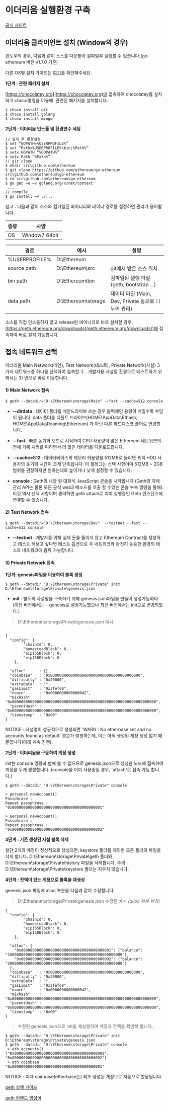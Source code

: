 이더리움 실행환경 구축 
=============
[공식 사이트](https://github.com/ethereum/go-ethereum)



## 이더리움 클라이언트 설치 (Window의 경우)

윈도우의 경우, 다음과 같이 소스를 다운받아 컴파일후 실행할 수 있습니다.(go-ethereum 버전 v1.7.0 기준)

다른 OS별 설치 가이드는 [여기](https://github.com/ethereum/go-ethereum/wiki/Building-Ethereum)를 확인해주세요.


**1단계 : 관련 패키지 설치**

[https://chocolatey.org](https://chocolatey.org)에 접속하여 chocolatey를 설치하고
choco명령을 이용해  관련된 패키지를 설치합니다.
```
$ choco install git
$ choco install golang
$ choco install mingw
```

**2단계 : 이더리움 인스톨 및 환경변수 세팅**

```
// 설치 후 환경설정  
$ set “GOPATH=%USERPROFILE%”
$ set “Path=%USERPROFILE%\bin;%Path%”
$ setx GOPATH “%GOPATH%”
$ setx Path “%Path%”
// git clone
$ mkdir src\github.com\ethereum
$ git clone https://github.com/ethereum/go-ethereum src\github.com\ethereum\go-ethereum
$ cd src\github.com\ethereum\go-ethereum
$ go get –u –v golang.org/x/net/context
 ... 
// compile
$ go install –v ./...
```

첨고 : 다음과 같이 소스와 컴파일된 바이너리와 데이터 경로를 설정하면 관리가 용이합니다.

| 종류  | 사양 |
| ------------- | ------------- |
| OS  | Window7 64bit  |


| 경로 |  예시  |  설명  |
| ------------- | ------------- | ------------- |
| %USERPROFILE% | D:\Ethereum |    | 
| source path | D:\Ethereum\src | git에서 받은 소스 위치 | 
| bin path | D:\Ethereum\bin |컴파일된 샐행 파일 (geth, bootstrap ...)  |
| data path | D:\Ethereum\storage | 데이터 파일 (Main, Dev, Private 등으로 나누어 관리) |

소스를 직접 인스톨하지 않고 release된 바이너리로 바로 설치할 경우, 
[https://geth.ethereum.org/downloads](geth.ethereum.org/downloads/)에 접속하여 바로 설치 가능합니다.


## 접속 네트워크 선택

이더리움 Main Network(메인), Test Network(테스트), Private Network(사설) 3가지 네트워크중 하나를 선택하여  접속할 수 .
개발자용 사설망 환경으로 테스트하기 위해서는 3) 번으로  바로 이동합니다.

#### 1) Main Network 접속
`$ geth --datadir="D:\Ethereum\storage\Main" --fast --cache=512 console
`

+ **--dirdata** :  데이터 폴더를 메인드라이브 쓰는 경우 블럭체인 용량이 커질수록 부담이 됩니다. data 폴더를 디폴트 드라이브(HOME\AppData\Ethash, HOME\AppData\Roaming\Ethereum) 가 아닌 다른 하드디스크 폴더로  변경합니다.
+ **--fast** : 빠른 동기화 모드로 시작하여 CPU 사용량이 많은 Ethereum 네트워크의 전체 기록 처리를 피하면서 더 많은 데이터를 다운로드합니다.
+ **--cache=512** : 데이터베이스의 메모리 허용량을 512MB로 늘리면 특히 HDD 사용자의 동기화 시간이 크게 단축됩니다. 이 플래그는 선택 사항이며 512MB ~ 2GB 범위를 권장하지만 원하는대로 높이거나 낮게 설정할 수 있습니다.

+ **console** : Geth의 내장 된 대화식 JavaScript 콘솔을 시작합니다 (Geth의 자체 관리 API는 물론 모든 공식 web3 메소드를 호출 할 수있는 콘솔 부속 명령을 통해). 이것 역시 선택 사항이며 생략하면 geth attach로 이미 실행중인 Geth 인스턴스에 연결할 수 있습니다.

#### 2) Test Network 접속
`$ geth --datadir="D:\Ethereum\storage\Dev"  --testnet --fast --cache=512 console
`

+ **--testnet** : 개발자를 위해 실제 돈을 들이지 않고  Ethereum Contract를 생성하고 테스트 해보고 싶다면 테스트 옵션으로 주 네트워크와 완전히 동등한 환경의 테스트 네트워크에 합류 가능합니다.


#### 3) Private Network 접속

**1단계: genesis파일을 이용하여 블록 생성**

`$ geth --datadir "D:\Ethereum\storage\Private" init  D:\Ethereum\storage\Private\genesis.json 
`

+ **init** : 별도의 사설망을 구축하기 위해 genesis.json파일을 만들어 생성가능하다
(이전 버전에서는 --genesis로 설정가능했으나 최신 버전에서는 init으로 변경되었다.)

> D:\Ethereum\storage\Private\genesis.json 예시
```

{
  "config": {
        "chainId": 0,
        "homesteadBlock": 0,
        "eip155Block": 0,
        "eip158Block": 0
    },

  "alloc"      : {},
  "coinbase"   : "0x0000000000000000000000000000000000000000",
  "difficulty" : "0x20000",
  "extraData"  : "",
  "gasLimit"   : "0x2fefd8",
  "nonce"      : "0x0000000000000042",
  "mixhash"    : "0x0000000000000000000000000000000000000000000000000000000000000000",
  "parentHash" : "0x0000000000000000000000000000000000000000000000000000000000000000",
  "timestamp"  : "0x00"
}

```
NOTICE : 사설명이 성공적으로 생성되면 'WARN : No etherbase set and no accounts found as default' 경고가 발생하는데, 
이는 아직 생성된 계정 생성 없기 때문입니다(아래 계속 진행). 


**2단계 : 이더리움을 구동하여 계정 생성** 

init는 console 명령과 함께 쓸 수 없으므로 genesis.json으로 생성한 노드에 접속하여
계정을 두개 생성합니다. (console을 이미 사용중일 경우, 'attach'로 접속 가능 합니다.)
```
$ geth --datadir "D:\Ethereum\storage\Private" console

> personal.newAccount()
Passphrase : 
Repeat passphrase : 
"0x0000000000000000000000000000000000000001"

> personal.newAccount()
Passphrase : 
Repeat passphrase : 
"0x0000000000000000000000000000000000000002"
```

**3단계 : 기존 생성된 사설 블록 삭제**

일단 2개의 계정이 정상적으로 생성되면, keystore 폴더를 제외한 모든 폴더와 파일을 삭제 합니다. 
D:\Ethereum\storage\Private\geth 폴더와 D:\Ethereum\storage\Private\history 파일을 삭제합니다.
주의 : D:\Ethereum\storage\Private\keystore 폴더는 지우지 않습니다.


**4단계 : 잔액이 있는 계정으로 블록을 재생성** 

genesis.json 파일에 alloc 부분을 다음과 같이 수정합니다.

> D:\Ethereum\storage\Private\genesis.json 수정된 예시 *(alloc 부분 변경)*
```
{
  "config": {
        "chainId": 0,
        "homesteadBlock": 0,
        "eip155Block": 0,
        "eip158Block": 0
    },

  "alloc": {
    "0x0000000000000000000000000000000000000001": {"balance": "100000000000000000000000000000000000000000000000000"},
    "0x0000000000000000000000000000000000000002": {"balance": "200000000000000000000000000000000000000000000000000"}
  },
  "coinbase"   : "0x0000000000000000000000000000000000000000",
  "difficulty" : "0x20000",
  "extraData"  : "",
  "gasLimit"   : "0x2fefd8",
  "nonce"      : "0x0000000000000042",
  "mixhash"    : "0x0000000000000000000000000000000000000000000000000000000000000000",
  "parentHash" : "0x0000000000000000000000000000000000000000000000000000000000000000",
  "timestamp"  : "0x00"
}
```

> 수정된 genesis.json으로 init을 재실행하여 계정과 잔액을 확인해 봅니다.
```
$ geth --datadir "D:\Ethereum\storage\Private" init D:\Ethereum\storage\Private\genesis.json 
$ geth --datadir "D:\Ethereum\storage\Private" console
 > eth.accounts()
["0x0000000000000000000000000000000000000001", "0x0000000000000000000000000000000000000002"]
 > eth.coinbase
"0x0000000000000000000000000000000000000001"
```
NOTICE : 이때 coinbase(etherbase는) 최초 생성된 계정으로 자동으로 할당됩니다. 


[geth 실행 가이드](https://github.com/ethereum/go-ethereum#running-geth)

[geth 커맨드 명령어](https://github.com/ethereum/go-ethereum/wiki/Command-Line-Options)
